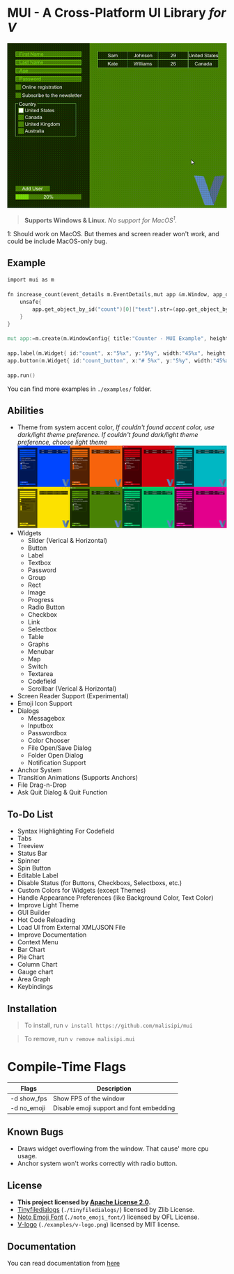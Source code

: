 # MUI - A Cross-Platform UI Library _for V_

![MUI Demo](./pictures/MUI_Demo.gif "MUI Demo")

> **Supports Windows & Linux**. *No support for MacOS<sup>1</sup>.*

1: Should work on MacOS. But themes and screen reader won't work, and could be include MacOS-only bug.

## Example

```v
import mui as m

fn increase_count(event_details m.EventDetails,mut app &m.Window, app_data voidptr){
	unsafe{
		app.get_object_by_id("count")[0]["text"].str=(app.get_object_by_id("count")[0]["text"].str.int()+1).str()
	}
}

mut app:=m.create(m.WindowConfig{ title:"Counter - MUI Example", height:100, width:400 })

app.label(m.Widget{ id:"count", x:"5%x", y:"5%y", width:"45%x", height:"90%y" text:"0" })
app.button(m.Widget{ id:"count_button", x:"# 5%x", y:"5%y", width:"45%x", height:"90%y", text:"Count", onclick:increase_count })

app.run()
```

You can find more examples in `./examples/` folder.

## Abilities

* Theme from system accent color, _If couldn't found accent color, use dark/light theme preference. If couldn't found dark/light theme preference, choose light theme_
![Themes](./pictures/Themes.png "Themes")
* Widgets
    * Slider (Verical & Horizontal)
    * Button
    * Label
    * Textbox
    * Password
    * Group
    * Rect
    * Image
    * Progress
    * Radio Button
    * Checkbox
    * Link
    * Selectbox
    * Table
    * Graphs
    * Menubar
    * Map
    * Switch
    * Textarea
    * Codefield
    * Scrollbar (Verical & Horizontal)
* Screen Reader Support (Experimental)
* Emoji Icon Support
* Dialogs
    * Messagebox
    * Inputbox
    * Passwordbox
    * Color Chooser
    * File Open/Save Dialog
    * Folder Open Dialog
    * Notification Support
* Anchor System
* Transition Animations (Supports Anchors)
* File Drag-n-Drop
* Ask Quit Dialog & Quit Function

## To-Do List

* Syntax Highlighting For Codefield
* Tabs
* Treeview
* Status Bar
* Spinner
* Spin Button
* Editable Label
* Disable Status (for Buttons, Checkboxs, Selectboxs, etc.)
* Custom Colors for Widgets (except Themes)
* Handle Appearance Preferences (like Background Color, Text Color)
* Improve Light Theme
* GUI Builder
* Hot Code Reloading
* Load UI from External XML/JSON File
* Improve Documentation
* Context Menu
* Bar Chart
* Pie Chart
* Column Chart
* Gauge chart
* Area Graph
* Keybindings

## Installation

> To install, run `v install https://github.com/malisipi/mui`

> To remove, run `v remove malisipi.mui`

# Compile-Time Flags

| Flags       | Description                              |
|-------------|------------------------------------------|
| -d show_fps | Show FPS of the window                   |
| -d no_emoji | Disable emoji support and font embedding |

## Known Bugs

* Draws widget overflowing from the window. That cause' more cpu usage.
* Anchor system won't works correctly with radio button.

## License

* **This project licensed by [Apache License 2.0](./LICENSE).**
* [Tinyfiledialogs](https://sourceforge.net/projects/tinyfiledialogs/) (`./tinyfiledialogs/`) licensed by Zlib License.
* [Noto Emoji Font](https://fonts.google.com/noto/specimen/Noto+Emoji) (`./noto_emoji_font/`) licensed by OFL License.
* [V-logo](https://github.com/vlang/v-logo) (`./examples/v-logo.png`) licensed by MIT license.

## Documentation

You can read documentation from [here](./docs.md)
